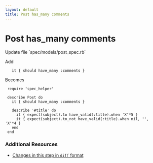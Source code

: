 ```yaml
---
layout: default
title: Post has_many comments
---
```


<h1 id="main">Post has_many comments</h1>
Update file `spec/models/post_spec.rb`

Add
<pre><code>   it { should have_many :comments }</code></pre>


Becomes
<pre><code> require &#39;spec_helper&#39;
&nbsp;
 describe Post do
   it { should have_many :comments }
&nbsp;
   describe &#39;#title&#39; do
     it { expect(subject).to have_valid(:title).when &#39;X&#39;*5 }
     it { expect(subject).to_not have_valid(:title).when nil, &#39;&#39;, &#39;X&#39;*4 }
   end
 end
</code></pre>



### Additional Resources

* [Changes in this step in `diff` format](https://github.com/software-academy/rails_getting_started_bdd/commit/862aee34efc389501f95df5a375dd4da4ec8dee6)

